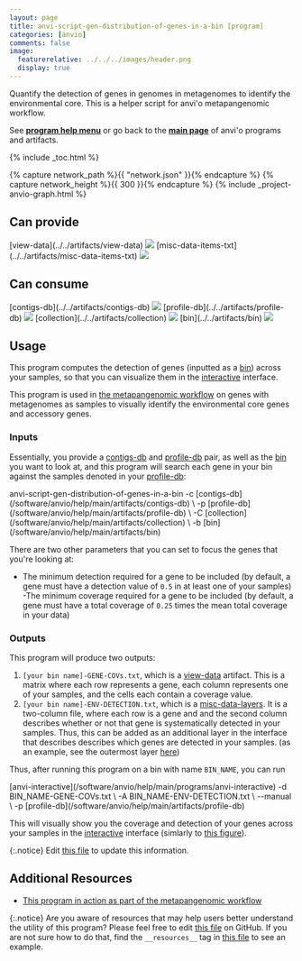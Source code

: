 ```yaml
---
layout: page
title: anvi-script-gen-distribution-of-genes-in-a-bin [program]
categories: [anvio]
comments: false
image:
  featurerelative: ../../../images/header.png
  display: true
---
```


Quantify the detection of genes in genomes in metagenomes to identify the environmental core. This is a helper script for anvi&#39;o metapangenomic workflow.

See **[program help menu](../../../../vignette#anvi-script-gen-distribution-of-genes-in-a-bin)** or go back to the **[main page](../../)** of anvi'o programs and artifacts.


{% include _toc.html %}
<div id="svg" class="subnetwork"></div>
{% capture network_path %}{{ "network.json" }}{% endcapture %}
{% capture network_height %}{{ 300 }}{% endcapture %}
{% include _project-anvio-graph.html %}


## Can provide

<p style="text-align: left" markdown="1"><span class="artifact-p">[view-data](../../artifacts/view-data) <img src="../../images/icons/TXT.png" class="artifact-icon-mini" /></span> <span class="artifact-p">[misc-data-items-txt](../../artifacts/misc-data-items-txt) <img src="../../images/icons/TXT.png" class="artifact-icon-mini" /></span></p>

## Can consume

<p style="text-align: left" markdown="1"><span class="artifact-r">[contigs-db](../../artifacts/contigs-db) <img src="../../images/icons/DB.png" class="artifact-icon-mini" /></span> <span class="artifact-r">[profile-db](../../artifacts/profile-db) <img src="../../images/icons/DB.png" class="artifact-icon-mini" /></span> <span class="artifact-r">[collection](../../artifacts/collection) <img src="../../images/icons/COLLECTION.png" class="artifact-icon-mini" /></span> <span class="artifact-r">[bin](../../artifacts/bin) <img src="../../images/icons/BIN.png" class="artifact-icon-mini" /></span></p>

## Usage


This program computes the detection of genes (inputted as a <span class="artifact-n">[bin](/software/anvio/help/main/artifacts/bin)</span>) across your samples, so that you can visualize them in the <span class="artifact-n">[interactive](/software/anvio/help/main/artifacts/interactive)</span> interface. 

This program is used in [the metapangenomic workflow](https://merenlab.org/data/prochlorococcus-metapangenome/#classification-of-genes-as-ecgs-and-eags-by-the-distribution-of-genes-in-a-genome-across-metagenomes) on genes with metagenomes as samples to visually identify the environmental core genes and accessory genes. 

### Inputs  

Essentially, you provide a <span class="artifact-n">[contigs-db](/software/anvio/help/main/artifacts/contigs-db)</span> and <span class="artifact-n">[profile-db](/software/anvio/help/main/artifacts/profile-db)</span> pair, as well as the <span class="artifact-n">[bin](/software/anvio/help/main/artifacts/bin)</span> you want to look at, and this program will  search each gene in your bin against the samples denoted in your <span class="artifact-n">[profile-db](/software/anvio/help/main/artifacts/profile-db)</span>: 

<div class="codeblock" markdown="1">
anvi&#45;script&#45;gen&#45;distribution&#45;of&#45;genes&#45;in&#45;a&#45;bin &#45;c <span class="artifact&#45;n">[contigs&#45;db](/software/anvio/help/main/artifacts/contigs&#45;db)</span> \ 
                                               &#45;p <span class="artifact&#45;n">[profile&#45;db](/software/anvio/help/main/artifacts/profile&#45;db)</span> \
                                               &#45;C <span class="artifact&#45;n">[collection](/software/anvio/help/main/artifacts/collection)</span> \
                                               &#45;b <span class="artifact&#45;n">[bin](/software/anvio/help/main/artifacts/bin)</span> 
</div>

There are two other parameters that you can set to focus the genes that you're looking at: 
- The minimum detection required for a gene to be included (by default, a gene must have a detection value of `0.5` in at least one of your samples)
-The minimum coverage required for a gene to be included (by default, a gene must have a total coverage of `0.25` times the mean total coverage in your data) 

### Outputs

This program will produce two outputs: 

1. `[your bin name]-GENE-COVs.txt`, which is a <span class="artifact-n">[view-data](/software/anvio/help/main/artifacts/view-data)</span> artifact. This is a matrix where each row represents a gene, each column represents one of your samples, and the cells each contain a coverage value. 
2. `[your bin name]-ENV-DETECTION.txt`, which is a <span class="artifact-n">[misc-data-layers](/software/anvio/help/main/artifacts/misc-data-layers)</span>. It is a two-column file, where each row is a gene and and the second column describes whether or not that gene is systematically detected in your samples. Thus, this can be added as an additional layer in the interface that describes describes which genes are detected in your samples. (as an example, see the outermost layer [here](https://merenlab.org/data/prochlorococcus-metapangenome/#classification-of-genes-as-ecgs-and-eags-by-the-distribution-of-genes-in-a-genome-across-metagenomes))

Thus, after running this program on a bin with name `BIN_NAME`, you can run 

<div class="codeblock" markdown="1">
<span class="artifact&#45;n">[anvi&#45;interactive](/software/anvio/help/main/programs/anvi&#45;interactive)</span> &#45;d BIN_NAME&#45;GENE&#45;COVs.txt \
                 &#45;A BIN_NAME&#45;ENV&#45;DETECTION.txt \
                 &#45;&#45;manual \
                 &#45;p <span class="artifact&#45;n">[profile&#45;db](/software/anvio/help/main/artifacts/profile&#45;db)</span>
</div>                                                   

This will visually show you the coverage and detection of your genes across your samples in the <span class="artifact-n">[interactive](/software/anvio/help/main/artifacts/interactive)</span> interface (simlarly to [this figure](https://merenlab.org/data/prochlorococcus-metapangenome/#classification-of-genes-as-ecgs-and-eags-by-the-distribution-of-genes-in-a-genome-across-metagenomes)). 


{:.notice}
Edit [this file](https://github.com/merenlab/anvio/tree/master/anvio/docs/programs/anvi-script-gen-distribution-of-genes-in-a-bin.md) to update this information.


## Additional Resources


* [This program in action as part of the metapangenomic workflow](http://merenlab.org/data/prochlorococcus-metapangenome/#classification-of-genes-as-ecgs-and-eags-by-the-distribution-of-genes-in-a-genome-across-metagenomes)


{:.notice}
Are you aware of resources that may help users better understand the utility of this program? Please feel free to edit [this file](https://github.com/merenlab/anvio/tree/master/bin/anvi-script-gen-distribution-of-genes-in-a-bin) on GitHub. If you are not sure how to do that, find the `__resources__` tag in [this file](https://github.com/merenlab/anvio/blob/master/bin/anvi-interactive) to see an example.
